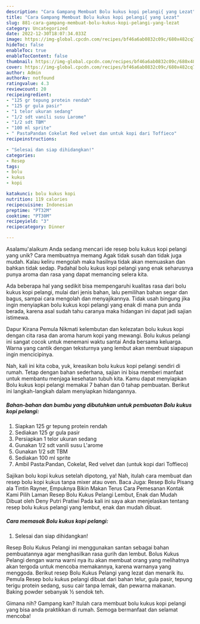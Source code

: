```yaml
---
description: "Cara Gampang Membuat Bolu kukus kopi pelangi{ yang Lezat"
title: "Cara Gampang Membuat Bolu kukus kopi pelangi{ yang Lezat"
slug: 881-cara-gampang-membuat-bolu-kukus-kopi-pelangi-yang-lezat
category: Uncategorized
date: 2022-12-30T18:07:34.033Z
image: https://img-global.cpcdn.com/recipes/bf46a6ab0832c09c/680x482cq70/bolu-kukus-kopi-pelangi-foto-resep-utama.jpg
hideToc: false
enableToc: true
enableTocContent: false
thumbnail: https://img-global.cpcdn.com/recipes/bf46a6ab0832c09c/680x482cq70/bolu-kukus-kopi-pelangi-foto-resep-utama.jpg
cover: https://img-global.cpcdn.com/recipes/bf46a6ab0832c09c/680x482cq70/bolu-kukus-kopi-pelangi-foto-resep-utama.jpg
author: Admin
authorAv: notfound
ratingvalue: 4.3
reviewcount: 20
recipeingredient:
- "125 gr tepung protein rendah"
- "125 gr gula pasir"
- "1 telor ukuran sedang"
- "1/2 sdt vanili susu Larome"
- "1/2 sdt TBM"
- "100 ml sprite"
- " PastaPandan Cokelat Red velvet dan untuk kopi dari Toffieco"
recipeinstructions:

- "Selesai dan siap dihidangkan!"
categories:
- Resep
tags:
- bolu
- kukus
- kopi

katakunci: bolu kukus kopi 
nutrition: 119 calories
recipecuisine: Indonesian
preptime: "PT32M"
cooktime: "PT30M"
recipeyield: "3"
recipecategory: Dinner

---
```



Asalamu'alaikum Anda sedang mencari ide resep bolu kukus kopi pelangi yang unik? Cara membuatnya memang Agak tidak susah dan tidak juga mudah. Kalau keliru mengolah maka hasilnya tidak akan memuaskan dan bahkan tidak sedap. Padahal bolu kukus kopi pelangi yang enak seharusnya punya aroma dan rasa yang dapat memancing selera kita.


Ada beberapa hal yang sedikit bisa mempengaruhi kualitas rasa dari bolu kukus kopi pelangi, mulai dari jenis bahan, lalu pemilihan bahan segar dan bagus, sampai cara mengolah dan menyajikannya. Tidak usah bingung jika ingin menyiapkan bolu kukus kopi pelangi yang enak di mana pun anda berada, karena asal sudah tahu caranya maka hidangan ini dapat jadi sajian istimewa.

Dapur Kirana Pemula Nikmati kelembutan dan kelezatan bolu kukus kopi dengan cita rasa dan aroma harum kopi yang mewangi. Bolu kukus pelangi ini sangat cocok untuk menemani waktu santai Anda bersama keluarga. Warna yang cantik dengan teksturnya yang lembut akan membuat siapapun ingin mencicipinya.


Nah, kali ini kita coba, yuk, kreasikan bolu kukus kopi pelangi sendiri di rumah. Tetap dengan bahan sederhana, sajian ini bisa memberi manfaat untuk membantu menjaga kesehatan tubuh kita. Kamu dapat menyiapkan Bolu kukus kopi pelangi memakai 7 bahan dan 0 tahap pembuatan. Berikut ini langkah-langkah dalam menyiapkan hidangannya.

<!--inarticleads1-->

##### Bahan-bahan dan bumbu yang dibutuhkan untuk pembuatan Bolu kukus kopi pelangi:

1. Siapkan 125 gr tepung protein rendah
1. Sediakan 125 gr gula pasir
1. Persiapkan 1 telor ukuran sedang
1. Gunakan 1/2 sdt vanili susu L&#39;arome
1. Gunakan 1/2 sdt TBM
1. Sediakan 100 ml sprite
1. Ambil  Pasta:Pandan, Cokelat, Red velvet dan (untuk kopi dari Toffieco)


Sajikan bolu kopi kukus setelah dipotong, ya! Nah, itulah cara membuat dan resep bolu kopi kukus tanpa mixer atau oven. Baca Juga: Resep Bolu Pisang ala Tintin Rayner, Empuknya Bikin Makan Terus Cara Pemesanan Kontak Kami Pilih Laman Resep Bolu Kukus Pelangi Lembut, Enak dan Mudah Dibuat oleh Deny Putri Pratiwi Pada kali ini saya akan menjelaskan tentang resep bolu kukus pelangi yang lembut, enak dan mudah dibuat. 

<!--inarticleads2-->

##### Cara memasak Bolu kukus kopi pelangi:


1. Selesai dan siap dihidangkan!

Resep Bolu Kukus Pelangi ini menggunakan santan sebagai bahan pembuatannya agar menghasilkan rasa gurih dan lembut. Bolus Kukus Pelangi dengan warna warni nya itu akan membuat orang yang melihatnya akan tergoda untuk mencoba memakannya, karena warnanya yang menggoda. Berikut resep Bolu Kukus Pelangi yang lezat dan menarik itu. Pemula Resep bolu kukus pelangi dibuat dari bahan telur, gula pasir, tepung terigu protein sedang, susu cair tanpa lemak, dan pewarna makanan. Baking powder sebanyak ½ sendok teh. 

Gimana nih? Gampang kan? Itulah cara membuat bolu kukus kopi pelangi yang bisa anda praktikkan di rumah. Semoga bermanfaat dan selamat mencoba!
